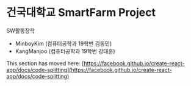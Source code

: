 # 건국대학교 SmartFarm Project
SW활동장학
* MinboyKim (컴퓨터공학과 19학번 김동민)
* KangManjoo (컴퓨터공학과 19학번 강대훈)

This section has moved here: [https://facebook.github.io/create-react-app/docs/code-splitting](https://facebook.github.io/create-react-app/docs/code-splitting)
